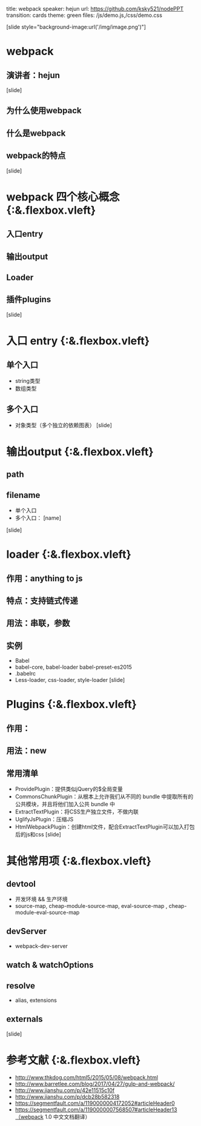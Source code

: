 title: webpack
speaker: hejun
url: https://github.com/ksky521/nodePPT
transition: cards
theme: green
files: /js/demo.js,/css/demo.css

[slide style="background-image:url('/img/image.png')"]

# webpack
## 演讲者：hejun

[slide]

## 为什么使用webpack
## 什么是webpack
## webpack的特点

[slide]
# webpack 四个核心概念 {:&.flexbox.vleft}
## 入口entry
## 输出output
## Loader
## 插件plugins

[slide]

# 入口 entry {:&.flexbox.vleft}
## 单个入口
- string类型
- 数组类型

## 多个入口
- 对象类型（多个独立的依赖图表）
[slide]

# 输出output {:&.flexbox.vleft}
## path
## filename
- 单个入口
- 多个入口： [name]

[slide]
# loader {:&.flexbox.vleft}
## 作用：anything to js
## 特点：支持链式传递
## 用法：串联，参数
## 实例
- Babel
- babel-core, babel-loader babel-preset-es2015
- .babelrc
- Less-loader, css-loader, style-loader
[slide]
# Plugins {:&.flexbox.vleft}
## 作用：
## 用法：new
## 常用清单
- ProvidePlugin：提供类似jQuery的$全局变量
- CommonsChunkPlugin：从根本上允许我们从不同的 bundle 中提取所有的公共模块，并且将他们加入公共 bundle 中
- ExtractTextPlugin：将CSS生产独立文件，不做内联
- UglifyJsPlugin：压缩JS
- HtmlWebpackPlugin：创建html文件，配合ExtractTextPlugin可以加入打包后的js和css
[slide]
# 其他常用项 {:&.flexbox.vleft}
## devtool
- 开发环境 && 生产环境
- source-map, cheap-module-source-map, eval-source-map , cheap-module-eval-source-map

## devServer
- webpack-dev-server

## watch & watchOptions
## resolve
- alias, extensions

## externals
[slide]
# 参考文献 {:&.flexbox.vleft}
  - http://www.thkdog.com/html5/2015/05/08/webpack.html
  - http://www.barretlee.com/blog/2017/04/27/gulp-and-webpack/
  - http://www.jianshu.com/p/42e11515c10f
  - http://www.jianshu.com/p/dcb28b582318
  - https://segmentfault.com/a/1190000004172052#articleHeader0 
  - https://segmentfault.com/a/1190000007568507#articleHeader13（webpack 1.0 中文文档翻译）

